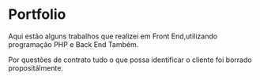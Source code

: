 # Portfolio

Aqui estão alguns trabalhos que realizei em Front End,utilizando programação PHP e Back End Também.

Por questões de contrato tudo o que possa identificar o cliente foi borrado propositálmente.
